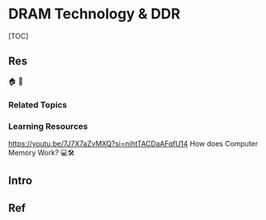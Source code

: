 # DRAM Technology & DDR

[TOC]



## Res
🏠 
🚧 


### Related Topics


### Learning Resources
https://youtu.be/7J7X7aZvMXQ?si=nihtTACDaAFqfU14
How does Computer Memory Work? 💻🛠



## Intro



## Ref
